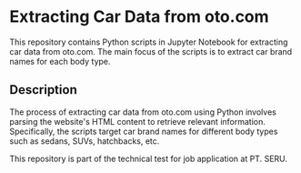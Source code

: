 # Extracting Car Data from oto.com

This repository contains Python scripts in Jupyter Notebook for extracting car data from oto.com. The main focus of the scripts is to extract car brand names for each body type.

## Description

The process of extracting car data from oto.com using Python involves parsing the website's HTML content to retrieve relevant information. Specifically, the scripts target car brand names for different body types such as sedans, SUVs, hatchbacks, etc.


This repository is part of the technical test for job application at PT. SERU.
